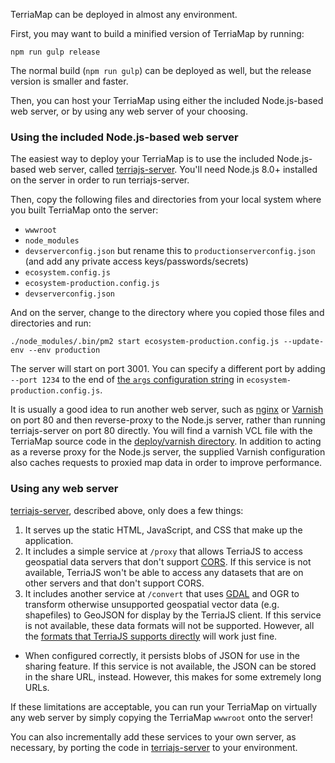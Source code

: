 TerriaMap can be deployed in almost any environment.

First, you may want to build a minified version of TerriaMap by running:

```
npm run gulp release
```

The normal build (`npm run gulp`) can be deployed as well, but the release version is smaller and faster.

Then, you can host your TerriaMap using either the included Node.js-based web server, or by using any web server of your choosing.

### Using the included Node.js-based web server

The easiest way to deploy your TerriaMap is to use the included Node.js-based web server, called [terriajs-server](https://github.com/TerriaJS/terriajs-server).  You'll need Node.js 8.0+ installed on the server in order to run terriajs-server.  

Then, copy the following files and directories from your local system where you built TerriaMap onto the server:

* `wwwroot`
* `node_modules`
* `devserverconfig.json` but rename this to `productionserverconfig.json` (and add any private access keys/passwords/secrets)
* `ecosystem.config.js`
* `ecosystem-production.config.js`
* `devserverconfig.json`

And on the server, change to the directory where you copied those files and directories and run:

```
./node_modules/.bin/pm2 start ecosystem-production.config.js --update-env --env production
```

The server will start on port 3001. You can specify a different port by adding ` --port 1234` to the end of [the `args` configuration string](https://github.com/TerriaJS/TerriaMap/blob/6d3cc39d65f17f66fcadb41bfd732a33a00116f3/ecosystem-production.config.js#L16) in `ecosystem-production.config.js`.

It is usually a good idea to run another web server, such as [nginx](https://nginx.org/en/) or [Varnish](https://varnish-cache.org/) on port 80 and then reverse-proxy to the Node.js server, rather than running terriajs-server on port 80 directly.   You will find a varnish VCL file with the TerriaMap source code in the [deploy/varnish directory](https://github.com/TerriaJS/TerriaMap/tree/master/deploy/varnish).  In addition to acting as a reverse proxy for the Node.js server, the supplied Varnish configuration also caches requests to proxied map data in order to improve performance.

### Using any web server

[terriajs-server](https://github.com/TerriaJS/terriajs-server), described above, only does a few things:

1. It serves up the static HTML, JavaScript, and CSS that make up the application.
2. It includes a simple service at `/proxy` that allows TerriaJS to access geospatial data servers that don't support [CORS](../connecting-to-data/cross-origin-resource-sharing.md).  If this service is not available, TerriaJS won't be able to access any datasets that are on other servers and that don't support CORS.
3. It includes another service at `/convert` that uses [GDAL](http://www.gdal.org/) and OGR to transform otherwise unsupported geospatial vector data (e.g. shapefiles) to GeoJSON for display by the TerriaJS client.  If this service is not available, these data formats will not be supported.  However, all the [formats that TerriaJS supports directly](../connecting-to-data/catalog-items.md) will work just fine.
* When configured correctly, it persists blobs of JSON for use in the sharing feature.  If this service is not available, the JSON can be stored in the share URL, instead.  However, this makes for some extremely long URLs.

If these limitations are acceptable, you can run your TerriaMap on virtually any web server by simply copying the TerriaMap `wwwroot` onto the server!

You can also incrementally add these services to your own server, as necessary, by porting the code in [terriajs-server](https://github.com/TerriaJS/terriajs-server) to your environment.

